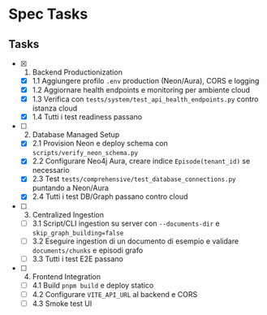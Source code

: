 # Spec Tasks

## Tasks

- [x] 1. Backend Productionization
  - [x] 1.1 Aggiungere profilo `.env` production (Neon/Aura), CORS e logging
  - [x] 1.2 Aggiornare health endpoints e monitoring per ambiente cloud
  - [x] 1.3 Verifica con `tests/system/test_api_health_endpoints.py` contro istanza cloud
  - [x] 1.4 Tutti i test readiness passano

- [ ] 2. Database Managed Setup
  - [x] 2.1 Provision Neon e deploy schema con `scripts/verify_neon_schema.py`
  - [x] 2.2 Configurare Neo4j Aura, creare indice `Episode(tenant_id)` se necessario
  - [x] 2.3 Test `tests/comprehensive/test_database_connections.py` puntando a Neon/Aura
  - [x] 2.4 Tutti i test DB/Graph passano contro cloud

- [ ] 3. Centralized Ingestion
  - [ ] 3.1 Script/CLI ingestion su server con `--documents-dir` e `skip_graph_building=false`
  - [ ] 3.2 Eseguire ingestion di un documento di esempio e validare `documents/chunks` e episodi grafo
  - [ ] 3.3 Tutti i test E2E passano

- [ ] 4. Frontend Integration
  - [ ] 4.1 Build `pnpm build` e deploy statico
  - [ ] 4.2 Configurare `VITE_API_URL` al backend e CORS
  - [ ] 4.3 Smoke test UI
